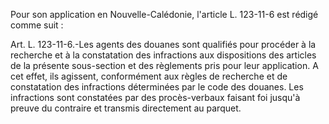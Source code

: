 Pour son application en Nouvelle-Calédonie, l'article L. 123-11-6 est rédigé comme suit :   

  
Art. L. 123-11-6.-Les agents des douanes sont qualifiés pour procéder à la recherche et à la constatation des infractions aux dispositions des articles de la présente sous-section et des règlements pris pour leur application. A cet effet, ils agissent, conformément aux règles de recherche et de constatation des infractions déterminées par le code des douanes. Les infractions sont constatées par des procès-verbaux faisant foi jusqu'à preuve du contraire et transmis directement au parquet.

